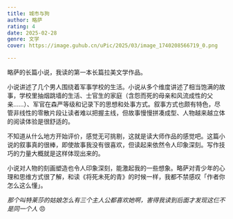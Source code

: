 ```yaml
---
title: 城市与狗
author: 略萨
rating: 4
date: 2025-02-28
genre: 文学
cover: https://image.guhub.cn/uPic/2025/03/image_1740208566719_0.png

---
```


略萨的长篇小说，我读的第一本长篇拉美文学作品。

小说讲述了几个男人围绕着军事学校的生活。小说从多个维度讲述了相当饱满的故事，学校里抽烟跳墙的生活、士官生的家庭（含怨而死的母亲和风流成性的父亲……）、军官在森严等级和记录下的思想和处事方式。叙事方式也颇有特色，尽管非线性的零散片段让读者难以把握主线，但故事慢慢拼凑成型、人物越来越立体的阅读体验是很舒适的。

不知道从什么地方开始评价，感觉无可挑剔，这就是读大师作品的感觉吧。这篇小说的叙事真的很棒，即使故事我没有很喜欢，但读起来依然令人印象深刻。写作技巧的力量大概就是这样体现出来的。

小说对人物的刻画塑造也令人印象深刻，能激起我的一些想象。略萨对青少年的心理和思维方式很了解，和读《将死未死的青》的时候一样，我都不禁感叹「作者你怎么这么懂」。

*那个叫特莱莎的姑娘怎么有三个主人公都喜欢她啊，害得我读到后面才发现这仨不是同一个人* 😠